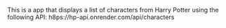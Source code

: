 This is a app that displays a list of characters from Harry Potter using the following API: h8ps://hp-api.onrender.com/api/characters
